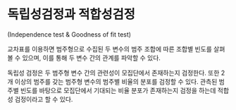 # 독립성검정과 적합성검정
(Independence test & Goodness of fit test)

교차표를 이용하면 범주형으로 수집된 두 변수의 범주 조합에 따른 조합별 빈도를 살펴볼 수 있으며, 이를 통해 두 변수 간의 관계를 파악할 수 있다.

독립성 검정은 두 범주형 변수 간의 관련성이 모집단에서 존재하는지 검정한다. 또한 2개 이상의 범주를 갖는 범주형 변수의 범주별 비율의 분포를 검정할 수 있다. 관측된 범주별 빈도를 바탕으로 모집단에서 기대되는 비율 분포가 존재하는지 검정을 하는데 적합성 검정이라고 할 수 있다.
